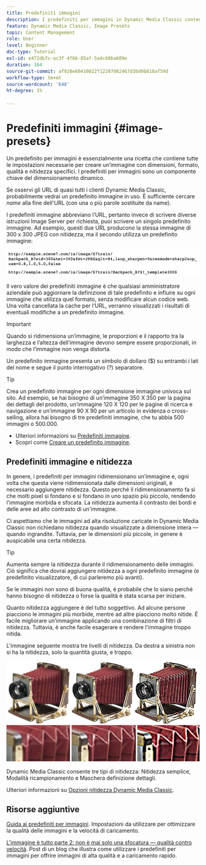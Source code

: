 ```yaml
---
title: Predefiniti immagini
description: I predefiniti per immagini in Dynamic Media Classic contengono tutte le impostazioni necessarie per creare un'immagine con dimensioni, formato, qualità e nitidezza specifici. I predefiniti per immagini sono un componente chiave del dimensionamento dinamico. Quando osservi un URL in Dynamic Media Classic, puoi facilmente vedere se è in uso un predefinito immagine. Scopri i predefiniti per immagini, perché sono così utili e come crearne uno.
feature: Dynamic Media Classic, Image Presets
topic: Content Management
role: User
level: Beginner
doc-type: Tutorial
exl-id: e472db7c-ac3f-4f66-85af-5a4c68ba609e
duration: 164
source-git-commit: af928e60410022f12207082467d3bd9b818af59d
workflow-type: tm+mt
source-wordcount: '648'
ht-degree: 1%

---
```


# Predefiniti immagini {#image-presets}

Un predefinito per immagini è essenzialmente una ricetta che contiene tutte le impostazioni necessarie per creare un’immagine con dimensioni, formato, qualità e nitidezza specifici. I predefiniti per immagini sono un componente chiave del dimensionamento dinamico.

Se osservi gli URL di quasi tutti i clienti Dynamic Media Classic, probabilmente vedrai un predefinito immagine in uso. È sufficiente cercare $name$ alla fine dell&#39;URL (con una o più parole sostituite da name).

I predefiniti immagine abbreviano l’URL, pertanto invece di scrivere diverse istruzioni Image Server per richiesta, puoi scrivere un singolo predefinito immagine. Ad esempio, questi due URL producono la stessa immagine di 300 x 300 JPEG con nitidezza, ma il secondo utilizza un predefinito immagine:

![immagine](assets/image-presets/image-preset-2.png)

Il vero valore dei predefiniti immagine è che qualsiasi amministratore aziendale può aggiornare la definizione di tale predefinito e influire su ogni immagine che utilizza quel formato, senza modificare alcun codice web. Una volta cancellata la cache per l’URL, verranno visualizzati i risultati di eventuali modifiche a un predefinito immagine.

>[!IMPORTANT]
>
>Quando si ridimensiona un’immagine, le proporzioni e il rapporto tra la larghezza e l’altezza dell’immagine devono sempre essere proporzionati, in modo che l’immagine non venga distorta.

Un predefinito immagine presenta un simbolo di dollaro ($) su entrambi i lati del nome e segue il punto interrogativo (?) separatore.

>[!TIP]
>
>Crea un predefinito immagine per ogni dimensione immagine univoca sul sito. Ad esempio, se hai bisogno di un’immagine 350 X 350 per la pagina dei dettagli del prodotto, un’immagine 120 X 120 per le pagine di ricerca e navigazione e un’immagine 90 X 90 per un articolo in evidenza o cross-selling, allora hai bisogno di tre predefiniti immagine, che tu abbia 500 immagini o 500.000.

- Ulteriori informazioni su [Predefiniti immagine](https://experienceleague.adobe.com/docs/dynamic-media-classic/using/image-sizing/setting-image-presets.html).
- Scopri come [Creare un predefinito immagine](https://experienceleague.adobe.com/docs/dynamic-media-classic/using/image-sizing/setting-image-presets.html#creating-an-image-preset).

## Predefiniti immagine e nitidezza

In genere, i predefiniti per immagini ridimensionano un’immagine e, ogni volta che questa viene ridimensionata dalle dimensioni originali, è necessario aggiungere nitidezza. Questo perché il ridimensionamento fa sì che molti pixel si fondano e si fondano in uno spazio più piccolo, rendendo l&#39;immagine morbida e sfocata. La nitidezza aumenta il contrasto dei bordi e delle aree ad alto contrasto di un&#39;immagine.

Ci aspettiamo che le immagini ad alta risoluzione caricate in Dynamic Media Classic non richiedano nitidezza quando visualizzate a dimensione intera — quando ingrandite. Tuttavia, per le dimensioni più piccole, in genere è auspicabile una certa nitidezza.

>[!TIP]
>
>Aumenta sempre la nitidezza durante il ridimensionamento delle immagini. Ciò significa che dovrai aggiungere nitidezza a ogni predefinito immagine (e predefinito visualizzatore, di cui parleremo più avanti).
>
>Se le immagini non sono di buona qualità, è probabile che lo siano perché hanno bisogno di nitidezza o forse la qualità è stata scarsa per iniziare.

Quanto nitidezza aggiungere è del tutto soggettivo. Ad alcune persone piacciono le immagini più morbide, mentre ad altre piacciono molto nitide. È facile migliorare un’immagine applicando una combinazione di filtri di nitidezza. Tuttavia, è anche facile esagerare e rendere l&#39;immagine troppo nitida.

L&#39;immagine seguente mostra tre livelli di nitidezza. Da destra a sinistra non si ha la nitidezza, solo la quantità giusta, e troppo.

![immagine](assets/image-presets/image-presets-1.jpg)

Dynamic Media Classic consente tre tipi di nitidezza: Nitidezza semplice, Modalità ricampionamento e Maschera definizione dettagli.

Ulteriori informazioni su [Opzioni nitidezza Dynamic Media Classic](https://experienceleague.adobe.com/docs/dynamic-media-classic/using/master-files/sharpening-image.html#sharpening_an_image).

## Risorse aggiuntive

[Guida ai predefiniti per immagini](https://www.adobe.com/content/dam/www/us/en/experience-manager/pdfs/dynamic-media-image-preset-guide.pdf). Impostazioni da utilizzare per ottimizzare la qualità delle immagini e la velocità di caricamento.

[L&#39;immagine è tutto parte 2: non è mai solo una sfocatura — qualità contro velocità](https://theblog.adobe.com/image-is-everything-part-2-its-never-just-a-blur-quality-versus-speed/). Post di un blog che illustra come utilizzare i predefiniti per immagini per offrire immagini di alta qualità e a caricamento rapido.
